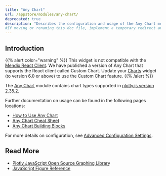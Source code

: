 ```yaml
---
title: "Any Chart"
url: /appstore/modules/any-chart/
deprecated: true
description: "Describes the configuration and usage of the Any Chart module, which is available in the Mendix Marketplace."
#If moving or renaming this doc file, implement a temporary redirect and let the respective team know they should update the URL in the product. See Mapping to Products for more details. 
---
```


## Introduction

{{% alert color="warning" %}}
This widget is not compatible with the [Mendix React Client](/refguide/mendix-client/react/). We have published a version of Any Chart that supports the React client called Custom Chart. Update your [Charts](/appstore/widgets/charts/) widget (to version 6.0 or above) to use the Custom Chart feature.
{{% /alert %}}

The [Any Chart](https://marketplace.mendix.com/link/component/106517/) module contains chart types supported in [plotly.js version 2.35.2](https://www.npmjs.com/package/plotly.js/v/2.35.2).

Further documentation on usage can be found in the following pages locations:

* [How to Use Any Chart](/appstore/widgets/charts-any-usage/)
* [Any Chart Cheat Sheet](/refguide/charts-any-cheat-sheet/)
* [Any Chart Building Blocks](/refguide/charts-any-building-blocks/)

For more details on configuration, see [Advanced Configuration Settings](https://github.com/mendixlabs/charts/blob/master/AdvancedCheatSheet.md).

## Read More

* [Plotly JavaScript Open Source Graphing Library](https://plot.ly/javascript/)
* [JavaScript Figure Reference](https://plot.ly/javascript/reference)
